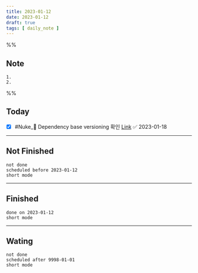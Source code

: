 ```yaml
---
title: 2023-01-12
date: 2023-01-12
draft: true
tags: [ daily_note ]
---
```


%%
## Note
	1. 
	2. 
 
%%

## Today
- [x] #Nuke_🚀 Dependency base versioning 확인 [Link](https://nuke.build/docs/common/versioning/#dependency-based-versioning) ✅ 2023-01-18

---
## Not Finished
```tasks
not done
scheduled before 2023-01-12
short mode
```
---
## Finished
```tasks
done on 2023-01-12
short mode
```
---
## Wating
```tasks
not done
scheduled after 9998-01-01
short mode
```